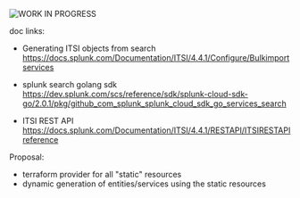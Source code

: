 
![WORK IN PROGRESS](https://www.clipartmax.com/png/full/265-2655834_work-in-progress-icon.png)


doc links:

- Generating ITSI objects from search
https://docs.splunk.com/Documentation/ITSI/4.4.1/Configure/Bulkimportservices

- splunk search golang sdk
https://dev.splunk.com/scs/reference/sdk/splunk-cloud-sdk-go/2.0.1/pkg/github_com_splunk_splunk_cloud_sdk_go_services_search


- ITSI REST API
https://docs.splunk.com/Documentation/ITSI/4.4.1/RESTAPI/ITSIRESTAPIreference


Proposal:
- terraform provider for all "static" resources
- dynamic generation of entities/services using the static resources